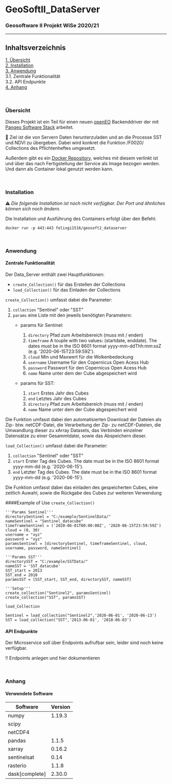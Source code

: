 # GeoSoftII_DataServer
### Geosoftware II Projekt WiSe 2020/21
---

## Inhaltsverzeichnis
[1. Übersicht](#overview) \
[2. Installation](#install) \
[3. Anwendung](#use) \
  3.1. Zentrale Funktionalität \
  3.2. API Endpunkte \
[4. Anhang](#annex)

\
<a name="overview"><h3>Übersicht</h3></a>
Dieses Projekt ist ein Teil für einen neuen [openEO](https://openeo.org/) Backenddriver der mit [Pangeo Software Stack](https://pangeo.io/) arbeitet.

:construction: Ziel ist die von Servern Daten herunterzuladen und an die Processe SST und NDVI zu übergeben.
Dabei wird konkret die Funktion /F0020/ Collections des Pflichtenheftes umgesetzt.

Außerdem gibt es ein [Docker Repository](https://hub.docker.com/repository/docker/felixgi1516/geosoft2_dataserver), welches mit diesem verlinkt ist und über das nach Fertigstellung der Service als Image bezogen werden. Und dann als Container lokal genutzt werden kann.

\
<a name="install"><h3>Installation</h3></a>
:warning: _Die folgende Installation ist noch nicht verfügbar. Der Port und ähnliches können sich noch ändern._ 

Die Installation und Ausführung des Containers erfolgt über den Befehl:
```
docker run -p 443:443 felixgi1516/geosoft2_dataserver
````

\
<a name="use"><h3>Anwendung</h3></a>


#### Zentrale Funktionalität
Der Data_Server enthält zwei Hauptfunktionen:
- `create_Collection()` für das Erstellen der Collections
- `load_Collection()` für das Einladen der Collections

`create_Collection()` umfasst dabei die Parameter:
1. `collection`  "Sentinel" oder "SST"
2. `params` eine Liste mit den jeweils benötigten Parametern:
	- params für Sentinel:
		1. `directory` Pfad zum Arbeitsbereich (muss mit / enden)
		2. `timeframe` A touple with two values: (startdate, enddate). The dates must be in the ISO 8601 format yyyy-mm-ddThh:mm:ssZ (e.g. '2020-06-15T23:59:59Z').
		3. `cloud` Min und Maxwert für die Wolkenbedeckung
		4. `username` Username für den Copernicus Open Acess Hub
		5. `password` Passwort für den Copernicus Open Acess Hub
		6. `name` Name unter dem der Cube abgespeichert wird
	
	- params für SST:
		1. `start` Erstes Jahr des Cubes
		2. `end` Letztes Jahr des Cubes
		3. `directory` Pfad zum Arbeitsbereich (muss mit / enden)
		4. `name` Name unter dem der Cube abgespeichert wird
		
Die Funktion umfasst dabei den automatisierten Download der Dateien als Zip- btw. netCDF-Datei,
die Verarbeitung der Zip- zu netCDF-Dateien, die Umwandlung dieser zu xArray Datasets,
das Verbinden einzelner Datensätze zu einer Gesammtdatei, sowie das Abspeichern dieser.

`load_Collection()` umfasst dabei die Parameter:
1. `collection` "Sentinel" oder "SST"
2. `start` Erster Tag des Cubes. The date must be in the ISO 8601 format yyyy-mm-dd (e.g. '2020-06-15').
3. `end` Letzter Tag des Cubes. The date must be in the ISO 8601 format yyyy-mm-dd (e.g. '2020-06-15').

Die Funktion umfasst dabei das einladen des gespeicherten Cubes, eine zeitlich Auwahl, 
sowie die Rückgabe des Cubes zur weiteren Verwendung

####Example of Use
`create_Collection()`
```
'''Params Sentinel'''
directorySentinel = "C:/example/SentinelData/"
nameSentinel = "Sentinel_datacube"
timeframeSentinel = ('2020-06-01T00:00:00Z', '2020-06-15T23:59:59Z')
cloud = (0, 30)
username = "xyz"
password = "xyz"
paramsSentinel = [directorySentinel, timeframeSentinel, cloud, username, password, nameSentinel]

'''Params SST'''
directorySST = "C:/example/SSTData/"
nameSST = 'SST_datacube'
SST_start = 2013
SST_end = 2018
paramsSST = [SST_start, SST_end, directorySST, nameSST]

'''Setup'''
create_collection("Sentinel2", paramsSentinel)
create_collection("SST", paramsSST)
````

`load_Collection`
```
Sentinel = load_collection("Sentinel2",'2020-06-01', '2020-06-13')
SST = load_collection("SST",'2013-06-01', '2018-06-03')
````

#### API Endpunkte
Der Microservice soll über Endpoints aufrufbar sein, leider sind noch keine verfügbar.

:bangbang: Endpoints anlegen und hier dokumentieren

\
<a name="annex"><h3>Anhang</h3></a>


#### Verwendete Software
Software | Version
------ | ------
numpy | 1.19.3
scipy | 
netCDF4 | 
pandas | 1.1.5
xarray | 0.16.2
sentinelsat | 0.14
rasterio | 1.1.8
dask[complete] | 2.30.0

